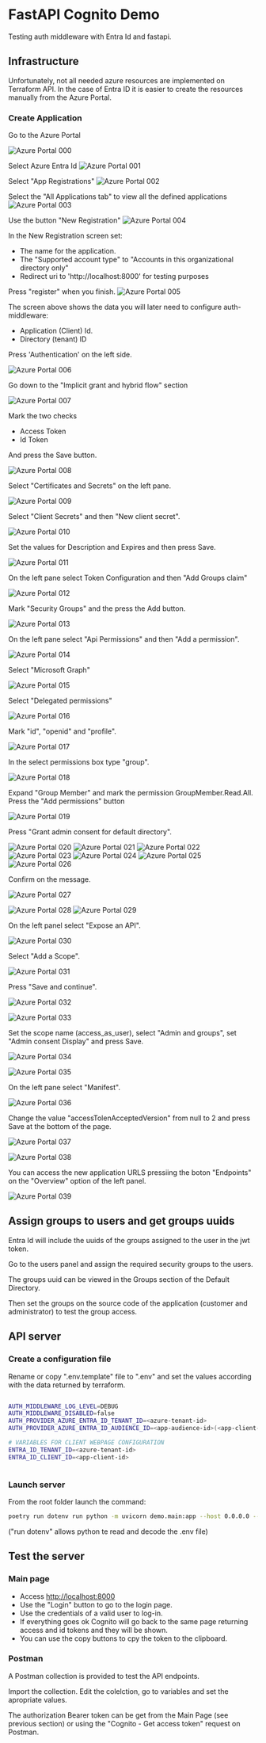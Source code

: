 # FastAPI Cognito Demo

Testing auth middleware with Entra Id and fastapi.

## Infrastructure

Unfortunately, not all needed azure resources are implemented on Terraform API. In the case of Entra ID it is easier to create the resources manually from the Azure Portal.

### Create Application

Go to the Azure Portal

![Azure Portal 000](docs/portal-img-azure-ad-000.png)

Select Azure Entra Id
![Azure Portal 001](docs/portal-img-azure-ad-001.png)

Select "App Registrations"
![Azure Portal 002](docs/portal-img-azure-ad-002.png)

Select the "All Applications tab" to view all the defined applications
![Azure Portal 003](docs/portal-img-azure-ad-003.png)

Use the button "New Registration"
![Azure Portal 004](docs/portal-img-azure-ad-004.png)

In the New Registration screen set:
- The name for the application.
- The "Supported account type" to "Accounts in this organizational directory only"
- Redirect uri to 'http://localhost:8000' for testing purposes

Press "register" when you finish.
![Azure Portal 005](docs/portal-img-azure-ad-005.png)

The screen above shows the data you will later need to configure auth-middleware:
- Application (Client) Id.
- Directory (tenant) ID

Press 'Authentication' on the left side.

![Azure Portal 006](docs/portal-img-azure-ad-006.png)

Go down to the "Implicit grant and hybrid flow" section

![Azure Portal 007](docs/portal-img-azure-ad-007.png)

Mark the two checks
- Access Token
- Id Token

And press the Save button.

![Azure Portal 008](docs/portal-img-azure-ad-008.png)

Select "Certificates and Secrets" on the left pane.

![Azure Portal 009](docs/portal-img-azure-ad-009.png)

Select "Client Secrets" and then "New client secret".

![Azure Portal 010](docs/portal-img-azure-ad-010.png)

Set the values for Description and Expires and then press Save.

![Azure Portal 011](docs/portal-img-azure-ad-011.png)

On the left pane select Token Configuration and then "Add Groups claim"

![Azure Portal 012](docs/portal-img-azure-ad-012.png)

Mark "Security Groups" and the press the Add button.

![Azure Portal 013](docs/portal-img-azure-ad-013.png)

On the left pane select "Api Permissions" and then "Add a permission".

![Azure Portal 014](docs/portal-img-azure-ad-014.png)

Select "Microsoft Graph"

![Azure Portal 015](docs/portal-img-azure-ad-015.png)

Select "Delegated permissions"

![Azure Portal 016](docs/portal-img-azure-ad-016.png)

Mark "id", "openid" and "profile".

![Azure Portal 017](docs/portal-img-azure-ad-017.png)

In the select permissions box type "group".

![Azure Portal 018](docs/portal-img-azure-ad-018.png)

Expand "Group Member" and mark the permission GroupMember.Read.All.
Press the "Add permissions" button

![Azure Portal 019](docs/portal-img-azure-ad-019.png)

Press "Grant admin consent for default directory".

![Azure Portal 020](docs/portal-img-azure-ad-020.png)
![Azure Portal 021](docs/portal-img-azure-ad-021.png)
![Azure Portal 022](docs/portal-img-azure-ad-022.png)
![Azure Portal 023](docs/portal-img-azure-ad-023.png)
![Azure Portal 024](docs/portal-img-azure-ad-024.png)
![Azure Portal 025](docs/portal-img-azure-ad-025.png)
![Azure Portal 026](docs/portal-img-azure-ad-026.png)

Confirm on the message.

![Azure Portal 027](docs/portal-img-azure-ad-027.png)



![Azure Portal 028](docs/portal-img-azure-ad-028.png)
![Azure Portal 029](docs/portal-img-azure-ad-029.png)

On the left panel select "Expose an API".

![Azure Portal 030](docs/portal-img-azure-ad-030.png)

Select "Add a Scope".

![Azure Portal 031](docs/portal-img-azure-ad-031.png)

Press "Save and continue".

![Azure Portal 032](docs/portal-img-azure-ad-032.png)

![Azure Portal 033](docs/portal-img-azure-ad-033.png)

Set the scope name (access_as_user), select "Admin and groups", set "Admin consent Display" and press Save. 

![Azure Portal 034](docs/portal-img-azure-ad-034.png)

![Azure Portal 035](docs/portal-img-azure-ad-035.png)

On the left pane select "Manifest".

![Azure Portal 036](docs/portal-img-azure-ad-036.png)

Change the value "accessTolenAcceptedVersion" from null to 2 and press Save at the bottom of the page.

![Azure Portal 037](docs/portal-img-azure-ad-037.png)


![Azure Portal 038](docs/portal-img-azure-ad-038.png)

You can access the new application URLS pressiing the boton "Endpoints" on the "Overview" option of the left panel.

![Azure Portal 039](docs/portal-img-azure-ad-039.png)


## Assign groups to users and get groups uuids

Entra Id will include the uuids of the groups assigned to the user in the jwt token.

Go to the users panel and assign the required security groups to the users.

The groups uuid can be viewed in the Groups section of the Default Directory.

Then set the groups on the source code of the application (customer and administrator) to test the group access.


## API server

### Create a configuration file

Rename or copy ".env.template" file to ".env" and set the values according with the data returned by terraform.

```bash

AUTH_MIDDLEWARE_LOG_LEVEL=DEBUG
AUTH_MIDDLEWARE_DISABLED=false
AUTH_PROVIDER_AZURE_ENTRA_ID_TENANT_ID=<azure-tenant-id>
AUTH_PROVIDER_AZURE_ENTRA_ID_AUDIENCE_ID=<app-audience-id>(<app-client-id>)

# VARIABLES FOR CLIENT WEBPAGE CONFIGURATION
ENTRA_ID_TENANT_ID=<azure-tenant-id>
ENTRA_ID_CLIENT_ID=<app-client-id>



```

### Launch server

From the root folder launch the command:

```bash
poetry run dotenv run python -m uvicorn demo.main:app --host 0.0.0.0 --port 8000 --reload
```

("run dotenv" allows python te read and decode the .env file)



## Test the server

### Main page

- Access [http://localhost:8000](http://localhost:8000)
- Use the "Login" button to go to the login page.
- Use the credentials of a valid user to log-in.
- If everything goes ok Cognito will go back to the same page returning access and id tokens and they will be shown.
- You can use the copy buttons to cpy the token to the clipboard.

### Postman

A Postman collection is provided to test the API endpoints.

Import the collection. Edit the colelction, go to variables and set the apropriate values.

The authorization Bearer token can be get from the Main Page (see previous section) or using the "Cognito - Get access token" request on Postman.







